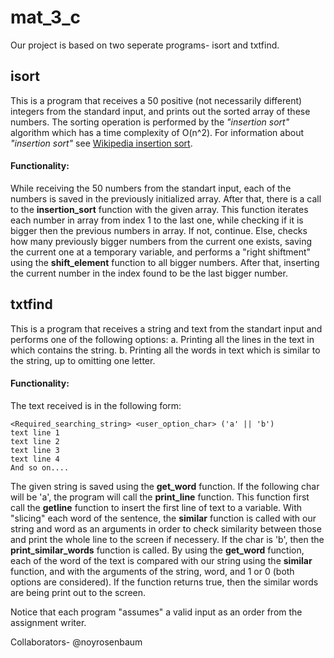 # mat_3_c
Our project is based on two seperate programs- isort and txtfind.

## isort
This is a program that receives a 50 positive (not necessarily different) integers from the standard input, and prints out the sorted array of these numbers.
The sorting operation is performed by the _"insertion sort"_ algorithm which has a time complexity of O(n^2).
For information about _"insertion sort"_ see [Wikipedia insertion sort](https://en.wikipedia.org/wiki/Insertion_sort). 
#### Functionality:
While receiving the 50 numbers from the standart input, each of the numbers is saved in the previously initialized array. 
After that, there is a call to the **insertion_sort** function with the given array. This function iterates each number in array from index 1 to the last one, while checking if it is bigger then the previous numbers in array. 
If not, continue. Else, checks how many previously bigger numbers from the current one exists, saving the current one at a temporary variable, and performs a "right shiftment" using the **shift_element** function to all bigger numbers. 
After that, inserting the current number in the index found to be the last bigger number. 

## txtfind
This is a program that receives a string and text from the standart input and performs one of the following options:
  a. Printing all the lines in the text in which contains the string. 
  b. Printing all the words in text which is similar to the string, up to omitting one letter. 
#### Functionality:
The text received is in the following form:

    <Required_searching_string> <user_option_char> ('a' || 'b')
    text line 1
    text line 2
    text line 3
    text line 4
    And so on.... 

The given string is saved using the **get_word** function. If the following char will be 'a', the program will call the **print_line** function.
This function first call the **getline** function to insert the first line of text to a variable. With "slicing" each word of the sentence, the **similar** function is called with our string and word as an arguments in order to check similarity between those and print the whole line to the screen if necessery.
If the char is 'b', then the **print_similar_words** function is called. By using the **get_word** function, each of the word of the text is compared with our string using the **similar** function, and with the arguments of the string, word, and 1 or 0 (both options are considered).
If the function returns true, then the similar words are being print out to the screen. 

Notice that each program "assumes" a valid input as an order from the assignment writer.


Collaborators- @noyrosenbaum
